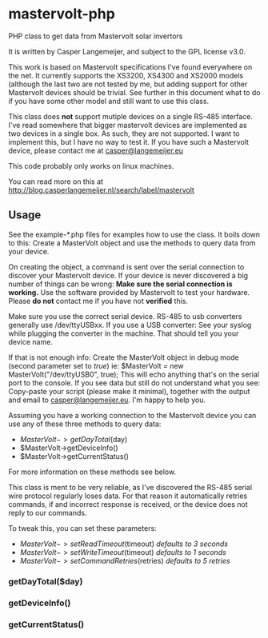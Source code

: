 mastervolt-php
==============

PHP class to get data from Mastervolt solar invertors

It is written by Casper Langemeijer, and subject to the GPL license v3.0.

This work is based on Mastervolt specifications I've found everywhere on the net.
It currently supports the XS3200, XS4300 and XS2000 models (although the last two are
not tested by me, but adding support for other Mastervolt devices should be trivial. 
See further in this document what to do if you have some other model and still want to
use this class.

This class does **not** support mutiple devices on a single RS-485 interface. I've read
somewhere that bigger mastervolt devices are implemented as two devices in a single box.
As such, they are not supported. I want to implement this, but I have no way to test it.
If you have such a Mastervolt device, please contact me at casper@langemeijer.eu

This code probably only works on linux machines.

You can read more on this at http://blog.casperlangemeijer.nl/search/label/mastervolt

Usage
-----

See the example-*.php files for examples how to use the class. It boils down to this:
Create a MasterVolt object and use the methods to query data from your device.

On creating the object, a command is sent over the serial connection to discover your
Mastervolt device. If your device is never discovered a big number of things can be wrong:
**Make sure the serial connection is working.** Use the software provided by Mastervolt
to test your hardware. Please **do not** contact me if you have not **verified** this.

Make sure you use the correct serial device. RS-485 to usb converters generally use
/dev/ttyUSBxx. If you use a USB converter: See your syslog while plugging the converter in
the machine. That should tell you your device name.

If that is not enough info: Create the MasterVolt object in debug mode (second parameter
set to *true*) ie: $MasterVolt = new MasterVolt("/dev/ttyUSB0", true); This will echo
anything that's on the serial port to the console. If you see data but still do not
understand what you see: Copy-paste your script (please make it minimal), together with the
output and email to casper@langemeijer.eu. I'm happy to help you.

Assuming you have a working connection to the Mastervolt device you can use any of these
three methods to query data:

- $MasterVolt->getDayTotal($day)
- $MasterVolt->getDeviceInfo()
- $MasterVolt->getCurrentStatus()

For more information on these methods see below.

This class is ment to be very reliable, as I've discovered the RS-485 serial wire protocol
regularly loses data. For that reason it automatically retries commands, if and incorrect
response is received, or the device does not reply to our commands.

To tweak this, you can set these parameters:
- $MasterVolt->setReadTimeout($timeout) *defaults to 3 seconds*
- $MasterVolt->setWriteTimeout($timeout) *defaults to 1 seconds*
- $MasterVolt->setCommandRetries($retries) *defaults to 5 retries*


### getDayTotal($day)

### getDeviceInfo()

### getCurrentStatus()

